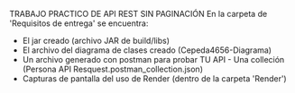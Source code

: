 TRABAJO PRACTICO DE API REST SIN PAGINACIÓN
En la carpeta de 'Requisitos de entrega' se encuentra:
- El jar creado  (archivo JAR de build/libs)
- El archivo del diagrama de clases creado (Cepeda4656-Diagrama)
- Un archivo generado con postman para probar TU API - Una colleción (Persona API Resquest.postman_collection.json)
- Capturas de pantalla del uso de Render (dentro de la carpeta 'Render')
